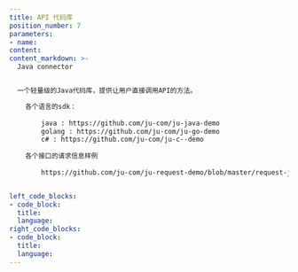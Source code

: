 ```yaml
---
title: API 代码库
position_number: 7
parameters:
- name:
content:
content_markdown: >-
  Java connector


  一个轻量级的Java代码库，提供让用户直接调用API的方法。 

    各个语言的sdk：
        
        java : https://github.com/ju-com/ju-java-demo
        golang : https://github.com/ju-com/ju-go-demo
        c# : https://github.com/ju-com/ju-c--demo
    
    各个接口的请求信息样例
        
        https://github.com/ju-com/ju-request-demo/blob/master/request-ju.txt


left_code_blocks:
- code_block:
  title:
  language:
right_code_blocks:
- code_block:
  title:
  language:
---
```

